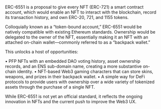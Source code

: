 ERC-6551 is a proposal to give every NFT (ERC-721) a smart contract account, which would enable an NFT to interact with the blockchain, 
record its transaction history, and own ERC-20, 721, and 1155 tokens.

Colloquially known as a “token-bound account,” ERC-6551 would be natively compatible with existing Ethereum standards. Ownership would be
delegated to the owner of the NFT, essentially making it an NFT with an attached on-chain wallet—commonly referred to as a “backpack wallet.”

This unlocks a host of opportunities:

• PFP NFTs with an embedded DAO voting history, asset ownership records, and an ENS sub-domain name, creating a more substantive 
on-chain identity. 
• NFT-based Web3 gaming characters that can store skins, weapons, and prizes in their backpack wallet. 
• A simple way for DeFi protocols to provide users with ownership over a wide variety of tokenized assets through the purchase 
of a single NFT.

While ERC-6551 is not yet an official standard, it reflects the ongoing innovation in NFTs and the current push to improve the Web3 UX.
